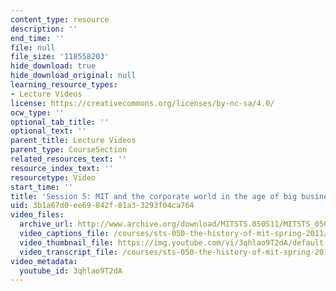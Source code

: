 ```yaml
---
content_type: resource
description: ''
end_time: ''
file: null
file_size: '118558203'
hide_download: true
hide_download_original: null
learning_resource_types:
- Lecture Videos
license: https://creativecommons.org/licenses/by-nc-sa/4.0/
ocw_type: ''
optional_tab_title: ''
optional_text: ''
parent_title: Lecture Videos
parent_type: CourseSection
related_resources_text: ''
resource_index_text: ''
resourcetype: Video
start_time: ''
title: 'Session 5: MIT and the corporate world in the age of big business, 1890-1930'
uid: 3b1a67d0-ee69-842f-81a3-3293f04ca764
video_files:
  archive_url: http://www.archive.org/download/MITSTS.050S11/MITSTS_050S11lec05_300k.mp4
  video_captions_file: /courses/sts-050-the-history-of-mit-spring-2011/c4126b8af59c57628eb00a837a5c62e8_3qhlao9T2dA.vtt
  video_thumbnail_file: https://img.youtube.com/vi/3qhlao9T2dA/default.jpg
  video_transcript_file: /courses/sts-050-the-history-of-mit-spring-2011/45d1ba8fa7164a6f616a0c94aaf12a4e_3qhlao9T2dA.pdf
video_metadata:
  youtube_id: 3qhlao9T2dA
---
```

